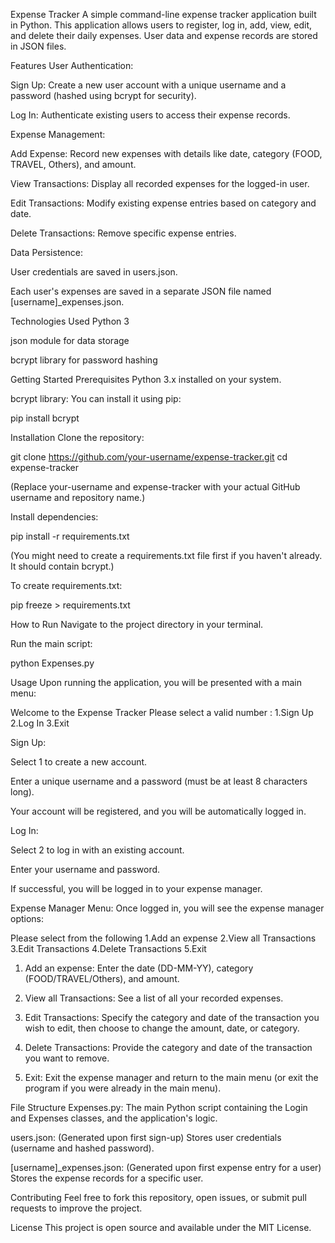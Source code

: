 Expense Tracker
A simple command-line expense tracker application built in Python. This application allows users to register, log in, add, view, edit, and delete their daily expenses. User data and expense records are stored in JSON files.

Features
User Authentication:

Sign Up: Create a new user account with a unique username and a password (hashed using bcrypt for security).

Log In: Authenticate existing users to access their expense records.

Expense Management:

Add Expense: Record new expenses with details like date, category (FOOD, TRAVEL, Others), and amount.

View Transactions: Display all recorded expenses for the logged-in user.

Edit Transactions: Modify existing expense entries based on category and date.

Delete Transactions: Remove specific expense entries.

Data Persistence:

User credentials are saved in users.json.

Each user's expenses are saved in a separate JSON file named [username]_expenses.json.

Technologies Used
Python 3

json module for data storage

bcrypt library for password hashing

Getting Started
Prerequisites
Python 3.x installed on your system.

bcrypt library: You can install it using pip:

pip install bcrypt

Installation
Clone the repository:

git clone https://github.com/your-username/expense-tracker.git
cd expense-tracker

(Replace your-username and expense-tracker with your actual GitHub username and repository name.)

Install dependencies:

pip install -r requirements.txt

(You might need to create a requirements.txt file first if you haven't already. It should contain bcrypt.)

To create requirements.txt:

pip freeze > requirements.txt

How to Run
Navigate to the project directory in your terminal.

Run the main script:

python Expenses.py

Usage
Upon running the application, you will be presented with a main menu:

Welcome to the Expense Tracker
Please select a valid number :
1.Sign Up
2.Log In
3.Exit

Sign Up:

Select 1 to create a new account.

Enter a unique username and a password (must be at least 8 characters long).

Your account will be registered, and you will be automatically logged in.

Log In:

Select 2 to log in with an existing account.

Enter your username and password.

If successful, you will be logged in to your expense manager.

Expense Manager Menu:
Once logged in, you will see the expense manager options:

Please select from the following
1.Add an expense
2.View all Transactions
3.Edit Transactions
4.Delete Transactions
5.Exit

1. Add an expense: Enter the date (DD-MM-YY), category (FOOD/TRAVEL/Others), and amount.

2. View all Transactions: See a list of all your recorded expenses.

3. Edit Transactions: Specify the category and date of the transaction you wish to edit, then choose to change the amount, date, or category.

4. Delete Transactions: Provide the category and date of the transaction you want to remove.

5. Exit: Exit the expense manager and return to the main menu (or exit the program if you were already in the main menu).

File Structure
Expenses.py: The main Python script containing the Login and Expenses classes, and the application's logic.

users.json: (Generated upon first sign-up) Stores user credentials (username and hashed password).

[username]_expenses.json: (Generated upon first expense entry for a user) Stores the expense records for a specific user.

Contributing
Feel free to fork this repository, open issues, or submit pull requests to improve the project.

License
This project is open source and available under the MIT License.
